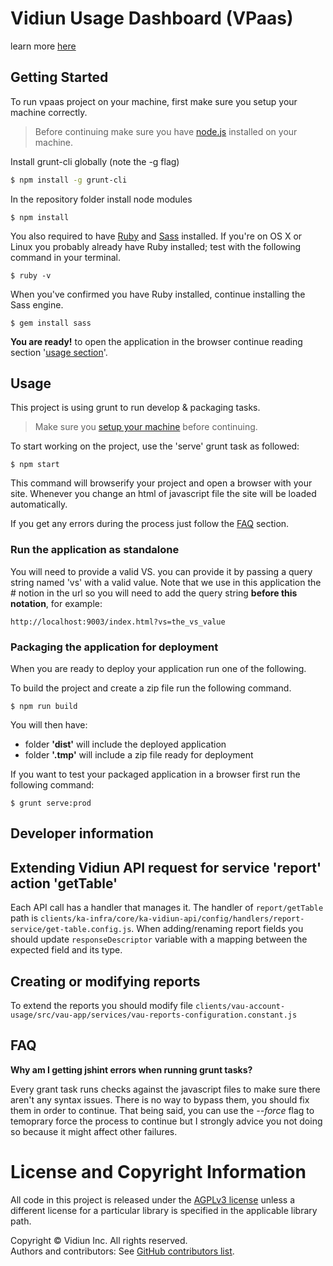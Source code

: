 # Vidiun Usage Dashboard (VPaas) 


learn more [here](https://vpaas.vidiun.com/)

## Getting Started

To run vpaas project on your machine, first make sure you setup your machine correctly.

> Before continuing make sure you have [node.js](https://nodejs.org/en/) installed on your machine.

Install grunt-cli globally (note the -g flag)

```bash
$ npm install -g grunt-cli 
```

In the repository folder install node modules
```
$ npm install 
```

You also required to have [Ruby](https://www.ruby-lang.org/en/downloads/) and [Sass](http://sass-lang.com/install) installed. If you're on OS X or Linux you probably already have Ruby installed; test with the following command in your terminal. 

```
$ ruby -v
```
 
When you've confirmed you have Ruby installed, continue installing the Sass engine.

 ``` 
 $ gem install sass
 ```


**You are ready!** to open the application in the browser continue reading section '[usage section](##usage)'.

## Usage
This project is using grunt to run develop & packaging tasks.
 
 > Make sure you [setup your machine](##getting-started) before continuing.

To start working on the project, use the 'serve' grunt task as followed:

```
$ npm start
```

This command will browserify your project and open a browser with your site. Whenever you change an html of javascript file the site will be loaded automatically.

If you get any errors during the process just follow the [FAQ](##faq) section.

### Run the application as standalone

You will need to provide a valid VS. you can provide it by passing a query string named 'vs' with a valid value. Note that we use in this application the # notion in the url so you will need to add the query string **before this notation**, for example:

```
http://localhost:9003/index.html?vs=the_vs_value
```


### Packaging the application for deployment
When you are ready to deploy your application run one of the following.

To build the project and create a zip file run the following command.

```
$ npm run build
```
You will then have:

- folder **'dist'** will include the deployed application
- folder **'.tmp'** will include a zip file ready for deployment

If you want to test your packaged application in a browser first run the following command:

```
$ grunt serve:prod
```

## Developer information

## Extending Vidiun API request for service 'report' action 'getTable'
Each API call has a handler that manages it. The handler of `report/getTable` path is `clients/ka-infra/core/ka-vidiun-api/config/handlers/report-service/get-table.config.js`. When adding/renaming report fields you should update `responseDescriptor` variable with a mapping between the expected field and its type.

## Creating or modifying reports
To extend the reports you should modify file `clients/vau-account-usage/src/vau-app/services/vau-reports-configuration.constant.js`

## FAQ

**Why am I getting jshint errors when running grunt tasks?**

Every grant task runs checks against the javascript files to make sure there aren't any syntax issues. 
There is no way to bypass them, you should fix them in order to continue. 
That being said, you can use the _--force_ flag to temoprary force the process to continue but I strongly advice you not doing so because it might affect other failures.



# License and Copyright Information
All code in this project is released under the [AGPLv3 license](http://www.gnu.org/licenses/agpl-3.0.html) unless a different license for a particular library is specified in the applicable library path.   

Copyright © Vidiun Inc. All rights reserved.   
Authors and contributors: See [GitHub contributors list](https://github.com/vidiun/vidiun-vpaas/graphs/contributors).  

